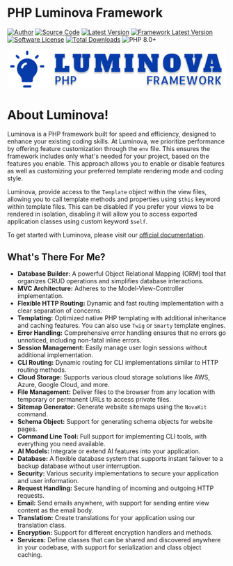 # PHP Luminova Framework

[![Author](https://img.shields.io/badge/author-@peterchig-blue.svg)](https://instagram.com/peterchig)
[![Source Code](https://img.shields.io/badge/source-luminovang/luminova-blue.svg)](https://github.com/luminovang/luminova)
[![Latest Version](https://img.shields.io/github/tag/luminovang/luminova.svg)](https://github.com/luminovang/luminova/releases)
[![Framework Latest Version](https://img.shields.io/github/tag/luminovang/framework.svg)](https://github.com/luminovang/framework/releases)
[![Software License](https://img.shields.io/badge/license-MIT-brightgreen.svg)](https://github.com/luminovang/luminova/blob/master/LICENSE)
[![Total Downloads](https://img.shields.io/packagist/dt/luminovang/luminova.svg)](https://luminova.ng/public/docs/2.1.0/download/)
![PHP 8.0+](https://img.shields.io/badge/php-min%208.0.0-red.svg)


![Local Image](docs/logo.svg)

# About Luminova!

Luminova is a PHP framework built for speed and efficiency, designed to enhance your existing coding skills. At Luminova, we prioritize performance by offering feature customization through the `env` file. This ensures the framework includes only what's needed for your project, based on the features you enable. This approach allows you to enable or disable features as well as customizing your preferred template rendering mode and coding style.

Luminova, provide access to the `Template` object within the view files, allowing you to call template methods and properties using `$this` keyword within template files. This can be disabled if you prefer your views to be rendered in isolation, disabling it will allow you to access exported application classes using custom keyword `$self`.

To get started with Luminova, please visit our [official documentation](https://luminova.ng/docs).

## What's There For Me?

- **Database Builder:** A powerful Object Relational Mapping (ORM) tool that organizes CRUD operations and simplifies database interactions.
- **MVC Architecture:** Adheres to the Model-View-Controller implementation.
- **Flexible HTTP Routing:** Dynamic and fast routing implementation with a clear separation of concerns.
- **Templating:** Optimized native PHP templating with additional inheritance and caching features. You can also use `Twig` or `Smarty` template engines.
- **Error Handling:** Comprehensive error handling ensures that no errors go unnoticed, including non-fatal inline errors.
- **Session Management:** Easily manage user login sessions without additional implementation.
- **CLI Routing:** Dynamic routing for CLI implementations similar to HTTP routing methods.
- **Cloud Storage:** Supports various cloud storage solutions like AWS, Azure, Google Cloud, and more.
- **File Management:** Deliver files to the browser from any location with temporary or permanent URLs to access private files.
- **Sitemap Generator:** Generate website sitemaps using the `NovaKit` command.
- **Schema Object:** Support for generating schema objects for website pages.
- **Command Line Tool:** Full support for implementing CLI tools, with everything you need available.
- **AI Models:** Integrate or extend AI features into your application.
- **Database:** A flexible database system that supports instant failover to a backup database without user interruption.
- **Security:** Various security implementations to secure your application and user information.
- **Request Handling:** Secure handling of incoming and outgoing HTTP requests.
- **Email:** Send emails anywhere, with support for sending entire view content as the email body.
- **Translation:** Create translations for your application using our translation class.
- **Encryption:** Support for different encryption handlers and methods.
- **Services:** Define classes that can be shared and discovered anywhere in your codebase, with support for serialization and class object caching.

